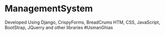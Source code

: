 # ManagementSystem
 Developed Using Django, CrispyForms, BreadCrums  HTM, CSS, JavaScript, BootStrap, JQuerry and  other libraries
 #UsmanGhias
